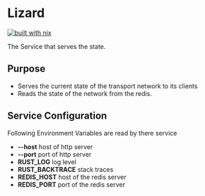 # Lizard

[![built with nix](https://builtwithnix.org/badge.svg)](https://builtwithnix.org)

The Service that serves the state.

## Purpose

- Serves the current state of the transport network to its clients
- Reads the state of the network from the redis.

## Service Configuration

Following Environment Variables are read by there service

- **--host** host of http server
- **--port**  port of http server
- **RUST_LOG** log level
- **RUST_BACKTRACE** stack traces
- **REDIS_HOST** host of the redis server
- **REDIS_PORT** port of the redis server

